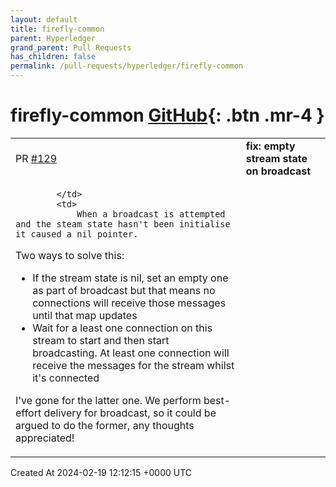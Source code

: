 ```yaml
---
layout: default
title: firefly-common
parent: Hyperledger
grand_parent: Pull Requests
has_children: false
permalink: /pull-requests/hyperledger/firefly-common
---
```


# firefly-common <span class="fs-3 right-align">[GitHub](https://github.com/hyperledger/firefly-common){: .btn .mr-4 }</span>


<div>
    <table>
        <tr>
            <td>
                PR <a href="https://github.com/hyperledger/firefly-common/pull/129" class=".btn">#129</a>
            </td>
            <td>
                <b>
                    fix: empty stream state on broadcast
                </b>
            </td>
        </tr>
        <tr>
            <td>
                
            </td>
            <td>
                When a broadcast is attempted and the steam state hasn't been initialise it caused a nil pointer.

Two ways to solve this:
- If the stream state is nil, set an empty one as part of broadcast but that means no connections will receive those messages until that map updates 
- Wait for a least one connection on this stream to start and then start broadcasting. At least one connection will receive the messages for the stream whilst it's connected

I've gone for the latter one. We perform best-effort delivery for broadcast, so it could be argued to do the former, any thoughts appreciated! 
            </td>
        </tr>
    </table>
    <div class="right-align">
        Created At 2024-02-19 12:12:15 +0000 UTC
    </div>
</div>

